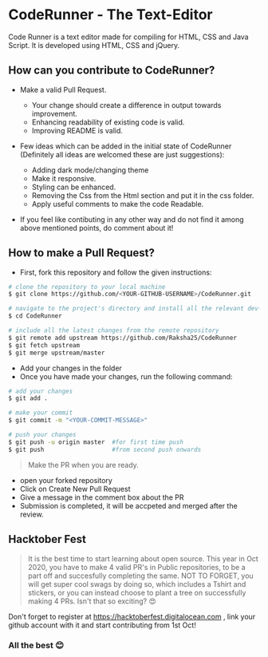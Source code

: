 # CodeRunner - The Text-Editor
Code Runner is a text editor made for compiling for HTML, CSS and Java Script. It is developed using HTML, CSS and jQuery.

## How can you contribute to CodeRunner? 
* Make a valid Pull Request. 
  * Your change should create a difference in output towards improvement.
  * Enhancing readability of existing code is valid.
  * Improving README is valid.
  
* Few ideas which can be added in the initial state of CodeRunner (Definitely all ideas are welcomed these are just suggestions):
  * Adding dark mode/changing theme
  * Make it responsive.
  * Styling can be enhanced.
  * Removing the Css from the Html section and put it in the css folder.
  * Apply useful comments to make the code Readable.
 
  
* If you feel like contibuting in any other way and do not find it among above mentioned points, do comment about it!

## How to make a Pull Request?
- First, fork this repository and follow the given instructions:

```bash
# clone the repository to your local machine
$ git clone https://github.com/<YOUR-GITHUB-USERNAME>/CodeRunner.git

# navigate to the project's directory and install all the relevant dev-dependencies
$ cd CodeRunner

# include all the latest changes from the remote repository
$ git remote add upstream https://github.com/Raksha25/CodeRunner
$ git fetch upstream
$ git merge upstream/master
```

- Add your changes in the folder
- Once you have made your changes, run the following command:

```bash
# add your changes
$ git add .

# make your commit
$ git commit -m "<YOUR-COMMIT-MESSAGE>"

# push your changes
$ git push -u origin master  #for first time push
$ git push                   #from second push onwards
```

> Make the PR when you are ready.
-  open your forked repository
- Click on Create New Pull Request
- Give a message in the comment box about the PR
- Submission is completed, it will be  accpeted and merged after the review.


## Hacktober Fest
> It is the best time to start learning about open source. This year in Oct 2020, you have to make 4 valid PR's in Public repositories, to be a part off and succesfully completing the same.
> NOT TO FORGET, you will get super cool swags by doing so, which includes a Tshirt and stickers, or you can instead choose to plant a tree on successfully making 4 PRs. Isn't that so exciting? :heart_eyes: 

Don't forget to register at https://hacktoberfest.digitalocean.com , link your github account with it and start contributing from 1st Oct! 

### All the best :blush:
